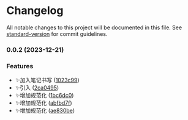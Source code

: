 # Changelog

All notable changes to this project will be documented in this file. See [standard-version](https://github.com/conventional-changelog/standard-version) for commit guidelines.

### 0.0.2 (2023-12-21)


### Features

* ✨加入笔记书写 ([1023c99](https://gitee.com/zccforfun/note/commit/1023c999399ca1b0aa420e7285529a84b388abc4))
* ✨引入 ([2ca0495](https://gitee.com/zccforfun/note/commit/2ca04951d6b343ce2fb98ce4462c7ae7d601019e))
* ✨增加规范化 ([1bc6dc0](https://gitee.com/zccforfun/note/commit/1bc6dc0a0d327e284aa51cf69d96ceffb3159cc1))
* ✨增加规范化 ([abfbd7f](https://gitee.com/zccforfun/note/commit/abfbd7f3d49ca0f442a03fb9243115cb5d65b153))
* ✨增加规范化 ([ae830be](https://gitee.com/zccforfun/note/commit/ae830bea276dad8d21ac76f324539e566bff1fd9))
